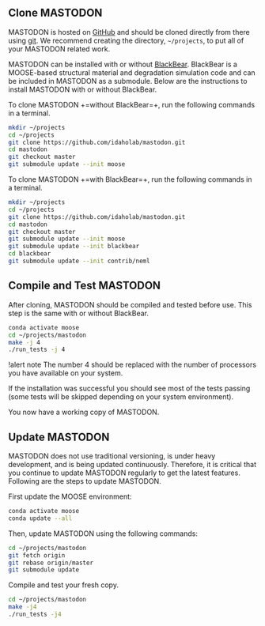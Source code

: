## Clone MASTODON

MASTODON is hosted on [GitHub](https://github.com/idaholab/mastodon) and should be cloned directly
from there using [git](https://git-scm.com/). We recommend creating the directory, `~/projects`, to put
all of your MASTODON related work.

MASTODON can be installed with or without [BlackBear](https://mooseframework.inl.gov/blackbear).
BlackBear is a MOOSE-based structural material and degradation simulation code and
can be included in MASTODON as a submodule. Below are the instructions to install MASTODON with
or without BlackBear.

To clone MASTODON +=without BlackBear=+, run the following commands in a terminal.

```bash
mkdir ~/projects
cd ~/projects
git clone https://github.com/idaholab/mastodon.git
cd mastodon
git checkout master
git submodule update --init moose
```

To clone MASTODON +=with BlackBear=+, run the following commands in a terminal.

```bash
mkdir ~/projects
cd ~/projects
git clone https://github.com/idaholab/mastodon.git
cd mastodon
git checkout master
git submodule update --init moose
git submodule update --init blackbear
cd blackbear
git submodule update --init contrib/neml
```

## Compile and Test MASTODON

After cloning, MASTODON should be compiled and tested before use. This step is the same
with or without BlackBear.

```bash
conda activate moose
cd ~/projects/mastodon
make -j 4
./run_tests -j 4
```

!alert note
The number 4 should be replaced with the number of processors you have available on your system.

If the installation was successful you should see most of the tests passing (some tests will be
skipped depending on your system environment).

You now have a working copy of MASTODON.

## Update MASTODON

MASTODON does not use traditional versioning, is under heavy development, and is being updated
continuously. Therefore, it is critical that you continue to update MASTODON regularly to get the
latest features. Following are the steps to update MASTODON.

First update the MOOSE environment:

```bash
conda activate moose
conda update --all
```

Then, update MASTODON using the following commands:

```bash
cd ~/projects/mastodon
git fetch origin
git rebase origin/master
git submodule update
```

Compile and test your fresh copy.

```bash
cd ~/projects/mastodon
make -j4
./run_tests -j4
```
